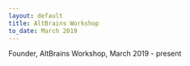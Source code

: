 ```yaml
---
layout: default
title: AltBrains Workshop
to_date: March 2019
---
```

Founder, AltBrains Workshop, March 2019 - present